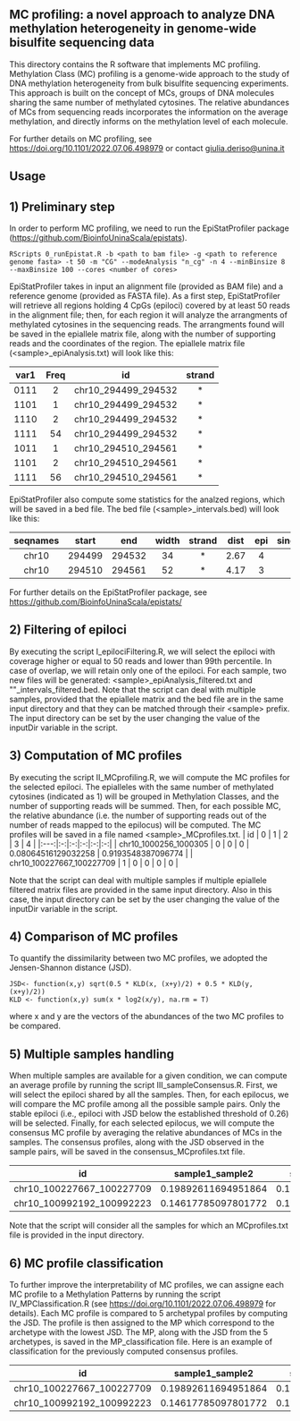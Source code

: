 ## MC profiling: a novel approach to analyze DNA methylation heterogeneity in genome-wide bisulfite sequencing data

This directory contains the R software that implements MC profiling.
Methylation Class (MC) profiling is a genome-wide approach to the study of DNA methylation heterogeneity from bulk bisulfite sequencing experiments. 
This approach is built on the concept of MCs, groups of DNA molecules sharing the same number of methylated cytosines. 
The relative abundances of MCs from sequencing reads incorporates the information on the average methylation, and directly informs on the methylation level of each molecule. 

For further details on MC profiling, see https://doi.org/10.1101/2022.07.06.498979 or contact giulia.deriso@unina.it

## Usage
## 1) Preliminary step
In order to perform MC profiling, we need to run the EpiStatProfiler package (https://github.com/BioinfoUninaScala/epistats).
```
RScripts 0_runEpistat.R -b <path to bam file> -g <path to reference genome fasta> -t 50 -m "CG" --modeAnalysis "n_cg" -n 4 --minBinsize 8 --maxBinsize 100 --cores <number of cores> 
```
EpiStatProfiler takes in input an alignment file (provided as BAM file) and a reference genome (provided as FASTA file).
As a first step, EpiStatProfiler will retrieve all regions holding 4 CpGs (epiloci) covered by at least 50 reads in the alignment file;
then, for each region it will analyze the arrangments of methylated cytosines in the sequencing reads. The arrangments found will be saved in the epiallele matrix file, along with the number of supporting reads and the coordinates of the region.
The epiallele matrix file (\<sample\>_epiAnalysis.txt) will look like this:

| var1 | Freq | id | strand |
|:----:|:-:|:-------------------:|:-:|
| 0111 | 2 | chr10_294499_294532 | * |
| 1101 |1  | chr10_294499_294532 | * |
| 1110 |2  | chr10_294499_294532 | * |
| 1111 |54 | chr10_294499_294532 | * |
| 1011 | 1 | chr10_294510_294561 | * |
| 1101 | 2 | chr10_294510_294561 | * |
| 1111 | 56| chr10_294510_294561 | * |

EpiStatProfiler also compute some statistics for the analzed regions, which will be saved in a bed file.
The bed file (\<sample\>_intervals.bed) will look like this:

| seqnames | start	| end	| width	| strand	| dist	| epi	| singleton	| maxfreq	| shannon	| mean_met	| num_cg |	num_reads |
|:--------:|:------:|:---:|:-----:|:-------:|:-----:|:---:|:---------:|:-------:|:-------:|:---------:|:------:|:----------:|
| chr10	| 294499	| 294532	| 34	| *	| 2.67	| 4	| 1	| 1111	| 0.55	| 0.98	| 4	| 59 |
| chr10	| 294510	| 294561	| 52	| *	| 4.17	| 3	| 1	| 1111	| 0.34	| 0.99	| 4	| 59 |

For further details on the EpiStatProfiler package, see https://github.com/BioinfoUninaScala/epistats/

## 2) Filtering of epiloci
By executing the script I_epilociFiltering.R, we will select the epiloci with coverage higher or equal to 50 reads and lower than 99th percentile. In case of overlap, we will retain only one of the epiloci.
For each sample, two new files will be generated: \<sample\>_epiAnalysis_filtered.txt and "<sample>"_intervals_filtered.bed.
Note that the script can deal with multiple samples, provided that the epiallele matrix and the bed file are in the same input directory and that they can be matched through their \<sample\> prefix. The input directory can be set by the user changing the value of the inputDir variable in the script.

## 3) Computation of MC profiles
By executing the script II_MCprofiling.R, we will compute the MC profiles for the selected epiloci.
The epialleles with the same number of methylated cytosines (indicated as 1) will be grouped in Methylation Classes, and the number of supporting reads will be summed. Then, for each possible MC, the relative abundance (i.e. the number of supporting reads out of the number of reads mapped to the epilocus) will be computed.
The MC profiles will be saved in a file named \<sample\>_MCprofiles.txt.
| id	| 0	| 1	| 2 |	3	| 4 |
|:---:|:-:|:-:|:-:|:-:|:-:|
| chr10_1000256_1000305	| 0	| 0	| 0	| 0.08064516129032258	| 0.9193548387096774 |
| chr10_100227667_100227709 |	1	| 0	| 0	| 0	| 0 |

Note that the script can deal with multiple samples if multiple epiallele filtered matrix files are provided in the same input directory. Also in this case, the input directory can be set by the user changing the value of the inputDir variable in the script.

## 4) Comparison of MC profiles
To quantify the dissimilarity between two MC profiles, we adopted the Jensen-Shannon distance (JSD).
```
JSD<- function(x,y) sqrt(0.5 * KLD(x, (x+y)/2) + 0.5 * KLD(y, (x+y)/2))
KLD <- function(x,y) sum(x * log2(x/y), na.rm = T)
```
where x and y are the vectors of the abundances of the two MC profiles to be compared.

## 5) Multiple samples handling
When multiple samples are available for a given condition, we can compute an average profile by running the script III_sampleConsensus.R.
First, we will select the epiloci shared by all the samples.
Then, for each epilocus, we will compare the MC profile among all the possible sample pairs. Only the stable epiloci (i.e., epiloci with JSD below the established threshold of 0.26) will be selected.
Finally, for each selected epilocus, we will compute the consensus MC profile by averaging the relative abundances of MCs in the samples.
The consensus profiles, along with the JSD observed in the sample pairs, will be saved in the consensus_MCprofiles.txt file.

| id	| sample1_sample2	| sample1_sample3	| sample2_sample3	| 0	| 1	| 2	| 3	| 4 |
|:---:|:---------------:|:---------------:|:---------------:|:-:|:-:|:-:|:-:|:-:|
| chr10_100227667_100227709	| 0.19892611694951864	| 0.17512680621292145	| 0.02849152161736604	| 0.9543589743589744	| 0.045641025641025644	| 0	| 0	| 0 |
| chr10_100992192_100992223	| 0.14617785097801772	| 0.19261120760552786	| 0.1715471175232086	| 0.8390612202268067 |	0.12982019272525383	| 0.011494252873563216	| 0.013877207737594613	| 0.0057471264367816065 |
  
Note that the script will consider all the samples for which an MCprofiles.txt file is provided in the input directory.
## 6) MC profile classification
To further improve the interpretability of MC profiles, we can assigne each MC profile to a Methylation Patterns by running the script IV_MPClassification.R (see https://doi.org/10.1101/2022.07.06.498979 for details).
Each MC profile is compared to 5 archetypal profiles by computing the JSD. The profile is then assigned to the MP which correspond to the archetype with the lowest JSD.
The MP, along with the JSD from the 5 archetypes, is saved in the  MP_classification file.
Here is an example of classification for the previously computed consensus profiles.

| id	| sample1_sample2	| sample1_sample3	| sample2_sample3	| 0	| 1	| 2	| 3	| 4	| D1	| D2	| D3	| D4	| D5	| Class |
|:---:|:---------------:|:---------------:|:---------------:|:-:|:-:|:-:|:-:|:-:|:---:|:---:|:---:|:---:|:---:|:-----:|
| chr10_100227667_100227709	| 0.19892611694951864	| 0.17512680621292143	| 0.02849152161736604	| 0.9543589743589744	| 0.04564102564102564	| 0 |	0	| 0	| 0.2065395137803402	| 1	| 0.5846289702431131	| 0.9530208819678299	| 0.728732604086668	| D1 |
| chr10_100992192_100992223	| 0.14617785097801772	| 0.19261120760552783	| 0.1715471175232086	| 0.8390612202268067	| 0.12982019272525383	| 0.01149425287356321	| 0.01387720773759461	| 0.0057471264367816 |	0.146021950545462	| 0.9686685813177589	| 0.521633692547548	| 0.863221494527554	| 0.620654534924665	| D1 |
